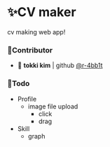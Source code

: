 # ✨CV maker
cv making web app!

### 👥Contributor
- 🐰 **tokki kim** | github [@r-4bb1t](https://github.com/r-4bb1t)

### 📝Todo
- Profile
  - image file upload
    - click
    - drag
- Skill
  - graph
